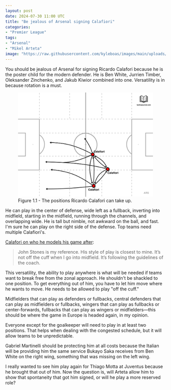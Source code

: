 ```yaml
---
layout: post
date: 2024-07-30 11:00 UTC
title: "Be jealous of Arsenal signing Calafiori"
categories:
- "Premier League"
tags:
- "Arsenal"
- "Mikel Arteta"
image: "https://raw.githubusercontent.com/kyleboas/images/main/uploads/2024/07/26/Image-26Jul2024_00:43:59.png"
---
```


You should be jealous of Arsenal for signing Ricardo Calafori because he is the poster child for the modern defender. He is Ben White, Jurrien Timber, Oleksander Zinchenko, and Jakub Kiwior combined into one. Versatility is in because rotation is a must.

<!---more--->

<figure>
    <img src="https://raw.githubusercontent.com/kyleboas/images/main/uploads/2024/07/26/Image-26Jul2024_00:43:49.png">
    <figcaption>Figure 1.1 - The positions Ricardo Calafori can take up.</figcaption>
</figure>

He can play in the center of defense, wide left as a fullback, inverting into midfield, starting in the midfield, running through the channels, and overlapping wide. He is tall but nimble, not awkward on the ball, and fast. I'm sure he can play on the right side of the defense. Top teams need multiple Calafiori's. 

[Calafori on who he models his game after](https://www.arsenal.com/news/15-facts-you-need-know-about-riccardo-calafiori):

> John Stones is my reference. His style of play is closest to mine. It’s not off the cuff when I go into midfield. It’s following the guidelines of the coach.

This versatility, the ability to play anywhere is what will be needed if teams want to break free from the zonal approach. He shouldn't be shackled to one position. To get everything out of him, you have to let him move where he wants to move. He needs to be allowed to play "off the cuff." 

Midfielders that can play as defenders or fullbacks, central defenders that can play as midfielders or fullbacks, wingers that can play as fullbacks or center-forwards, fullbacks that can play as wingers or midfielders—this should be where the game in Europe is headed again, in my opinion. 

Everyone except for the goalkeeper will need to play in at least two positions. That helps when dealing with the congested schedule, but it will allow teams to be unpredictable. 

Gabriel Martinelli should be protecting him at all costs because the Italian will be providing him the same service Bukayo Saka receives from Ben White on the right wing, something that was missing on the left wing.

I really wanted to see him play again for Thiago Motta at Juventus because he brought that out of him. Now the question is, will Arteta allow him to show that spontaneity that got him signed, or will he play a more reserved role? 